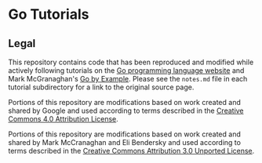 # Go Tutorials

## Legal

This repository contains code that has been reproduced and modified while actively following tutorials on the [Go programming language website](https://go.dev/) and Mark McGranaghan's [Go by Example](https://gobyexample.com/). Please see the `notes.md` file in each tutorial subdirectory for a link to the original source page.

Portions of this repository are modifications based on work created and shared by Google and used according to terms described in the [Creative Commons 4.0 Attribution License](https://creativecommons.org/licenses/by/4.0/).

Portions of this repository are modifications based on work created and shared by Mark McCranaghan and Eli Bendersky and used according to terms described in the [Creative Commons Attribution 3.0 Unported License](https://creativecommons.org/licenses/by/3.0/).